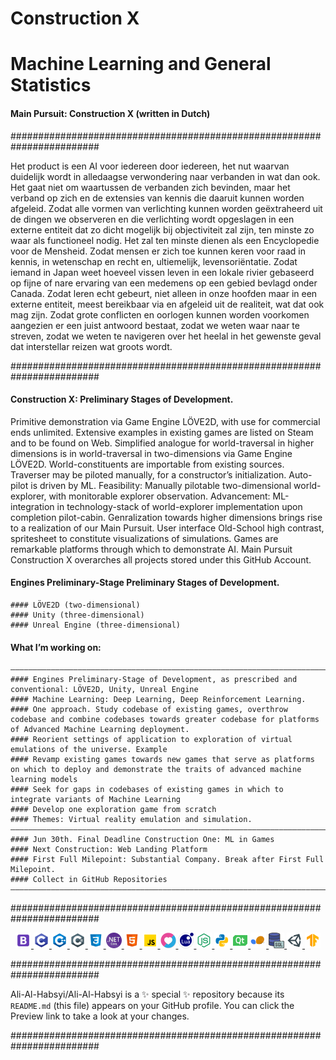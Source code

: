 #### 
# Construction X 
# Machine Learning and General Statistics
#### Main Pursuit: Construction X (written in Dutch)
########################################################################

Het product is een AI voor iedereen door iedereen, het nut waarvan duidelijk wordt in alledaagse verwondering naar verbanden in wat dan ook. Het gaat niet om waartussen de verbanden zich bevinden, maar het verband op zich en de extensies van kennis die daaruit kunnen worden afgeleid. Zodat alle vormen van verlichting kunnen worden geëxtraheerd uit de dingen we observeren en die verlichting wordt opgeslagen in een externe entiteit dat zo dicht mogelijk bij objectiviteit zal zijn, ten minste zo waar als functioneel nodig. Het zal ten minste dienen als een Encyclopedie voor de Mensheid. Zodat mensen er zich toe kunnen keren voor raad in kennis, in wetenschap en recht en, ultiemelijk, levensoriëntatie. Zodat iemand in Japan weet hoeveel vissen leven in een lokale rivier gebaseerd op fijne of nare ervaring van een medemens op een gebied bevlagd onder Canada. Zodat leren echt gebeurt, niet alleen in onze hoofden maar in een externe entiteit, meest bereikbaar via en afgeleid uit de realiteit, wat dat ook mag zijn. Zodat grote conflicten en oorlogen kunnen worden voorkomen aangezien er een juist antwoord bestaat, zodat we weten waar naar te streven, zodat we weten te navigeren over het heelal in het gewenste geval dat interstellar reizen wat groots wordt.

########################################################################

#### Construction X: Preliminary Stages of Development.

Primitive demonstration via Game Engine LÖVE2D, with use for commercial ends unlimited. Extensive examples in existing games are listed on Steam and to be found on Web. Simplified analogue for world-traversal in higher dimensions is in world-traversal in two-dimensions via Game Engine LÖVE2D.  World-constituents are importable from existing sources. Traverser may be piloted manually, for a constructor’s initialization. Auto-pilot is driven by ML. Feasibility: Manually pilotable two-dimensional world-explorer, with monitorable explorer observation.
Advancement: ML-integration in technology-stack of world-explorer implementation upon completion pilot-cabin. Genralization towards higher dimensions brings rise to a realization of our Main Pursuit. User interface Old-School high contrast, spritesheet to constitute visualizations of simulations. Games are remarkable platforms through which to demonstrate AI. Main Pursuit Construction X overarches all projects stored under this GitHub Account.

#### Engines Preliminary-Stage Preliminary Stages of Development.  
```
#### LÖVE2D (two-dimensional)
#### Unity (three-dimensional)
#### Unreal Engine (three-dimensional)
```

#### What I’m working on:
```
——————————————————————————————————————————————————————————————————————————————————————————————————————————————————————————————————————————————————————————————
#### Engines Preliminary-Stage of Development, as prescribed and conventional: LÖVE2D, Unity, Unreal Engine
#### Machine Learning: Deep Learning, Deep Reinforcement Learning. 
#### One approach. Study codebase of existing games, overthrow codebase and combine codebases towards greater codebase for platforms of Advanced Machine Learning deployment.
#### Reorient settings of application to exploration of virtual emulations of the universe. Example
#### Revamp existing games towards new games that serve as platforms on which to deploy and demonstrate the traits of advanced machine learning models
#### Seek for gaps in codebases of existing games in which to integrate variants of Machine Learning
#### Develop one exploration game from scratch
#### Themes: Virtual reality emulation and simulation.
——————————————————————————————————————————————————————————————————————————————————————————————————————————————————————————————————————————————————————————————
#### Jun 30th. Final Deadline Construction One: ML in Games
#### Next Construction: Web Landing Platform
#### First Full Milepoint: Substantial Company. Break after First Full Milepoint.
#### Collect in GitHub Repositories
——————————————————————————————————————————————————————————————————————————————————————————————————————————————————————————————————————————————————————————————
```

########################################################################

<p align="center"><a href="#">
  <img src="https://github.com/GrandEchoWhiskey/grandechowhiskey/blob/main/icons/programming/bs.png" />
  <img src="https://github.com/GrandEchoWhiskey/grandechowhiskey/blob/main/icons/programming/c.png" />
   <img src="https://github.com/GrandEchoWhiskey/grandechowhiskey/blob/main/icons/programming/cpp.png" />
   <img src="https://github.com/GrandEchoWhiskey/grandechowhiskey/blob/main/icons/programming/csharp.png" />
    <img src="https://github.com/GrandEchoWhiskey/grandechowhiskey/blob/main/icons/programming/css.png" />
  <img src="https://github.com/GrandEchoWhiskey/grandechowhiskey/blob/main/icons/programming/dotnet.png" />
   <img src="https://github.com/GrandEchoWhiskey/grandechowhiskey/blob/main/icons/programming/html.png" />
   <img src="https://github.com/GrandEchoWhiskey/grandechowhiskey/blob/main/icons/programming/js.png" />
    <img src="https://github.com/GrandEchoWhiskey/grandechowhiskey/blob/main/icons/programming/love.png" />
  <img src="https://github.com/GrandEchoWhiskey/grandechowhiskey/blob/main/icons/programming/lua.png" />
   <img src="https://github.com/GrandEchoWhiskey/grandechowhiskey/blob/main/icons/programming/nodejs.png" />
   <img src="https://github.com/GrandEchoWhiskey/grandechowhiskey/blob/main/icons/programming/python.png" />
    <img src="https://github.com/GrandEchoWhiskey/grandechowhiskey/blob/main/icons/programming/qt.png" />
  <img src="https://github.com/GrandEchoWhiskey/grandechowhiskey/blob/main/icons/programming/scikit.png" />
   <img src="https://github.com/GrandEchoWhiskey/grandechowhiskey/blob/main/icons/programming/sql.png" />
   <img src="https://github.com/GrandEchoWhiskey/grandechowhiskey/blob/main/icons/programming/unity.png" />
   <img src="https://github.com/GrandEchoWhiskey/grandechowhiskey/blob/main/icons/programming/tensorflow.png" />
</a></p>

########################################################################

Ali-Al-Habsyi/Ali-Al-Habsyi is a ✨ special ✨ repository because its `README.md` (this file) appears on your GitHub profile.
You can click the Preview link to take a look at your changes.

########################################################################
